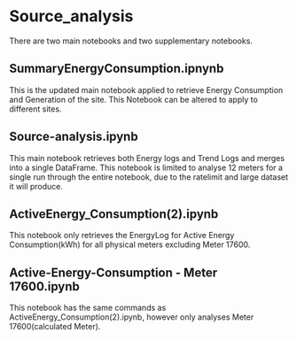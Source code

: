 # Source_analysis
There are two main notebooks and two supplementary notebooks. 

## SummaryEnergyConsumption.ipnynb
This is the updated main notebook applied to retrieve Energy Consumption and Generation of the site. 
This Notebook can be altered to apply to different sites.

## Source-analysis.ipynb
This main notebook retrieves both Energy logs and Trend Logs and merges into a single DataFrame.
This notebook is limited to analyse 12 meters for a single run through the entire notebook, due to the ratelimit and large dataset it will produce. 

## ActiveEnergy_Consumption(2).ipynb
This notebook only retrieves the EnergyLog for Active Energy Consumption(kWh) for all physical meters excluding Meter 17600. 

## Active-Energy-Consumption - Meter 17600.ipynb
This notebook has the same commands as ActiveEnergy_Consumption(2).ipynb, however only analyses Meter 17600(calculated Meter). 
